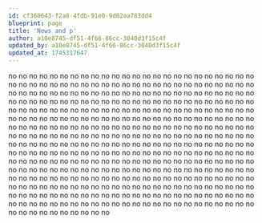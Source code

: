 ```yaml
---
id: cf360643-f2a8-4fdb-91e0-9d82aa783dd4
blueprint: page
title: 'News and p'
author: a10e8745-df51-4f66-86cc-3040d3f15c4f
updated_by: a10e8745-df51-4f66-86cc-3040d3f15c4f
updated_at: 1745317647
---
```

no no no no no no no no no no no no no no no no no no no no no no no no no no no no no no no no no no no no no no no no no no no no no no no no no no no no no no no no no no no no no no no no no no no no no no no no no no no no no no no no no no no no no no no no no no no no no no no no no no no no no no no no no no no no no no no no no no no no no no no no no no no no no no no no no no no no no no no no no no no no no no no no no no no no no no no no no no no no no no no no no no no no no no no no no no no no no no no no no no no no no no no no no no no no no no no no no no no no no no no no no no no no no no no no no no no no no no no no no no no no no no no no no no no no no no no no no no no no no no no no no no no no no no no no no no no no no no no no no no no no no no no no no no no no no no no no no no no no no no no no no no no no no no no no no no no no no no no no no no no no no no no no no no no no no no no no no no no no no no no no no no no no no no no no no no no no no no no no no no no no no no no no no no no no no no no no no no no no no no no no no no no no no no no no no no no no no no no no no no no no no no no no no no no no no no no no no no